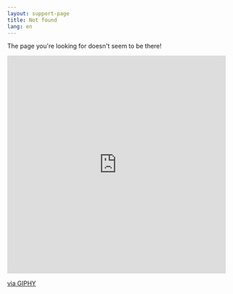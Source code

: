 ```yaml
---
layout: support-page
title: Not found
lang: en
---
```


<p class="text-center alt-lead">
  The page you're looking for doesn't seem to be there!
</p>
<div style="width:100%;height:0;padding-bottom:100%;position:relative;"><iframe src="https://giphy.com/embed/26gs9jTY1R02ueEnu" width="100%" height="100%" style="position:absolute" frameBorder="0" class="giphy-embed" allowFullScreen></iframe></div><p><a href="https://giphy.com/gifs/engine-farm-agriculture-26gs9jTY1R02ueEnu">via GIPHY</a></p>
